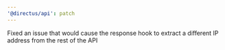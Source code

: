```yaml
---
'@directus/api': patch
---
```


Fixed an issue that would cause the response hook to extract a different IP address from the rest of the API
